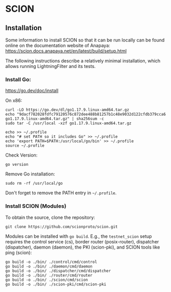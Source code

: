 # SCION

## Installation

Some information to install SCION so that it can be run locally can be found online on the documentation website of Anapaya:
https://scion.docs.anapaya.net/en/latest/build/setup.html

The following instructions describe a relatively minimal installation, which allows running LightningFilter and its tests.

### Install Go:

https://go.dev/doc/install

On x86:
```
curl -LO https://go.dev/dl/go1.17.9.linux-amd64.tar.gz
echo "9dacf782028fdfc79120576c872dee488b81257b1c48e9032d122cfdb379cca6 go1.17.9.linux-amd64.tar.gz" | sha256sum -c
sudo tar -C /usr/local -xzf go1.17.9.linux-amd64.tar.gz
```

```
echo >> ~/.profile
echo "# set PATH so it includes Go" >> ~/.profile
echo 'export PATH=$PATH:/usr/local/go/bin' >> ~/.profile
source ~/.profile 
```

Check Version:
```
go version
```

Remove Go installation:
```
sudo rm -rf /usr/local/go
```
Don't forget to remove the PATH entry in `~/.profile`.

### Install SCION (Modules)

To obtain the source, clone the repository:
```
git clone https://github.com/scionproto/scion.git
```

Modules can be installed with `go build`.
E.g., the `testnet_scion` setup requires the control service (cs), border router (posix-router), dispatcher (dispatcher), daemon (daemon), the PKI (scion-pki), and SCION tools like ping (scion):

```
go build -o ./bin/ ./control/cmd/control
go build -o ./bin/ ./daemon/cmd/daemon
go build -o ./bin/ ./dispatcher/cmd/dispatcher
go build -o ./bin/ ./router/cmd/router
go build -o ./bin/ ./scion/cmd/scion
go build -o ./bin/ ./scion-pki/cmd/scion-pki
```
